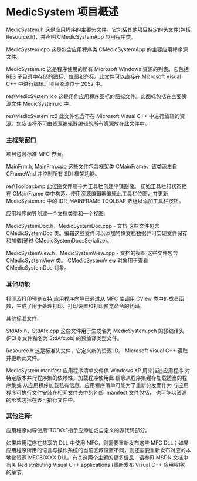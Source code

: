 # MedicSystem 项目概述


MedicSystem.h
这是应用程序的主要头文件。它包括其他项目特定的头文件(包括 Resource.h)，并声明 CMedicSystemApp 应用程序类。

MedicSystem.cpp
这是包含应用程序类 CMedicSystemApp 的主要应用程序源文件。

MedicSystem.rc
这是程序使用的所有 Microsoft Windows 资源的列表。它包括 RES 子目录中存储的图标、位图和光标。此文件可以直接在 Microsoft Visual C++ 中进行编辑。项目资源位于 2052 中。

res\MedicSystem.ico
这是用作应用程序图标的图标文件。此图标包括在主要资源文件 MedicSystem.rc 中。

res\MedicSystem.rc2
此文件包含不在 Microsoft Visual C++ 中进行编辑的资源。您应该将不可由资源编辑器编辑的所有资源放在此文件中。

### 主框架窗口
项目包含标准 MFC 界面。

MainFrm.h, MainFrm.cpp
这些文件包含框架类 CMainFrame，该类派生自
CFrameWnd 并控制所有 SDI 框架功能。

res\Toolbar.bmp
此位图文件用于为工具栏创建平铺图像。
初始工具栏和状态栏在 CMainFrame 类中构造。使用资源编辑器编辑此工具栏位图，并更新 MedicSystem.rc 中的 IDR_MAINFRAME TOOLBAR 数组以添加工具栏按钮。

应用程序向导创建一个文档类型和一个视图:

MedicSystemDoc.h，MedicSystemDoc.cpp - 文档
这些文件包含 CMedicSystemDoc 类。编辑这些文件可以添加特殊文档数据并可实现文件保存和加载(通过 CMedicSystemDoc::Serialize)。

MedicSystemView.h，MedicSystemView.cpp - 文档的视图
这些文件包含 CMedicSystemView 类。
CMedicSystemView 对象用于查看 CMedicSystemDoc 对象。

### 其他功能
打印及打印预览支持
应用程序向导已通过从 MFC 库调用 CView 类中的成员函数，生成了用于处理打印、打印设置和打印预览命令的代码。

其他标准文件:

StdAfx.h，StdAfx.cpp
这些文件用于生成名为 MedicSystem.pch 的预编译头 (PCH) 文件和名为 StdAfx.obj 的预编译类型文件。

Resource.h
这是标准头文件，它定义新的资源 ID。
Microsoft Visual C++ 读取并更新此文件。

MedicSystem.manifest
	应用程序清单文件供 Windows XP 用来描述应用程序
	对特定版本并行程序集的依赖性。加载程序使用此
	信息从程序集缓存加载适当的程序集或
	从应用程序加载私有信息。应用程序清单可能为了重新分发而作为
	与应用程序可执行文件安装在相同文件夹中的外部 .manifest 文件包括，
	也可能以资源的形式包括在该可执行文件中。 

### 其他注释:

应用程序向导使用“TODO:”指示应添加或自定义的源代码部分。

如果应用程序在共享的 DLL 中使用 MFC，则需要重新发布这些 MFC DLL；如果应用程序所用的语言与操作系统的当前区域设置不同，则还需要重新发布对应的本地化资源 MFC80XXX.DLL。有关这两个主题的更多信息，请参见 MSDN 文档中有关 Redistributing Visual C++ applications (重新发布 Visual C++ 应用程序)的章节。
